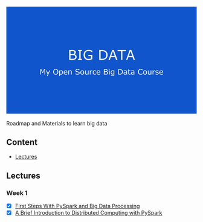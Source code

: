 <p align="center">
<!--   <a href="https://github.com/stefanluiken/my-open-source-cs"> -->
	<img alt="My Open Source CS Degree" src="cover.jpg">
  </a>
</p>


Roadmap and Materials to learn big data


## Content

- [Lectures](#lectures)


## Lectures
### Week 1
- [x] [First Steps With PySpark and Big Data Processing](https://github.com/najmabad/my-open-source-big-data-course/blob/main/first_steps_with_pyspark.md)
- [x] [A Brief Introduction to Distributed Computing with PySpark](https://github.com/najmabad/my-open-source-big-data-course/blob/main/brief_intro_to_distributed_computing_with_pyspark.md)
